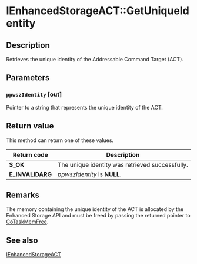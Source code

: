 # IEnhancedStorageACT::GetUniqueIdentity

## Description

Retrieves the unique identity of the Addressable Command Target (ACT).

## Parameters

### `ppwszIdentity` [out]

Pointer to a string that represents the unique identity of the ACT.

## Return value

This method can return one of these values.

| Return code | Description |
| --- | --- |
| **S_OK** | The unique identity was retrieved successfully. |
| **E_INVALIDARG** | *ppwszIdentity* is **NULL**. |

## Remarks

The memory containing the unique identity of the ACT is allocated by the Enhanced Storage API and must be freed by passing the returned pointer to [CoTaskMemFree](https://learn.microsoft.com/windows/desktop/api/combaseapi/nf-combaseapi-cotaskmemfree).

## See also

[IEnhancedStorageACT](https://learn.microsoft.com/previous-versions/windows/desktop/api/ehstorapi/nn-ehstorapi-ienhancedstorageact)